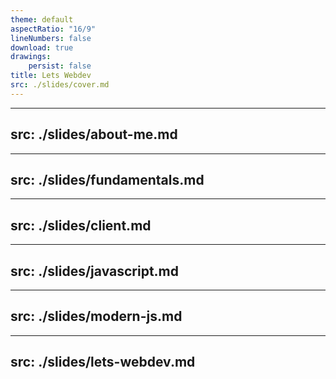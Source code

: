 ```yaml
---
theme: default
aspectRatio: "16/9"
lineNumbers: false
download: true
drawings:
    persist: false
title: Lets Webdev
src: ./slides/cover.md
---
```


---
src: ./slides/about-me.md
---

---
src: ./slides/fundamentals.md
---

---
src: ./slides/client.md
---

---
src: ./slides/javascript.md
---

---
src: ./slides/modern-js.md
---

---
src: ./slides/lets-webdev.md
---
